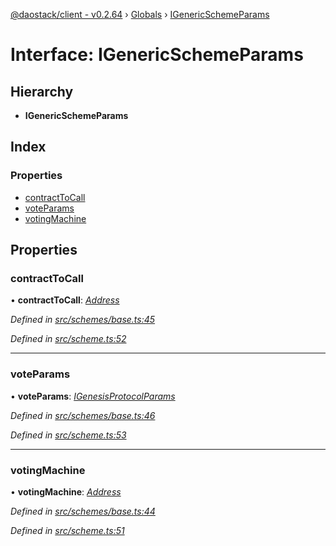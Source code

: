 [@daostack/client - v0.2.64](../README.md) › [Globals](../globals.md) › [IGenericSchemeParams](igenericschemeparams.md)

# Interface: IGenericSchemeParams

## Hierarchy

* **IGenericSchemeParams**

## Index

### Properties

* [contractToCall](igenericschemeparams.md#contracttocall)
* [voteParams](igenericschemeparams.md#voteparams)
* [votingMachine](igenericschemeparams.md#votingmachine)

## Properties

###  contractToCall

• **contractToCall**: *[Address](../globals.md#address)*

*Defined in [src/schemes/base.ts:45](https://github.com/daostack/client/blob/9d69996/src/schemes/base.ts#L45)*

*Defined in [src/scheme.ts:52](https://github.com/daostack/client/blob/9d69996/src/scheme.ts#L52)*

___

###  voteParams

• **voteParams**: *[IGenesisProtocolParams](igenesisprotocolparams.md)*

*Defined in [src/schemes/base.ts:46](https://github.com/daostack/client/blob/9d69996/src/schemes/base.ts#L46)*

*Defined in [src/scheme.ts:53](https://github.com/daostack/client/blob/9d69996/src/scheme.ts#L53)*

___

###  votingMachine

• **votingMachine**: *[Address](../globals.md#address)*

*Defined in [src/schemes/base.ts:44](https://github.com/daostack/client/blob/9d69996/src/schemes/base.ts#L44)*

*Defined in [src/scheme.ts:51](https://github.com/daostack/client/blob/9d69996/src/scheme.ts#L51)*
